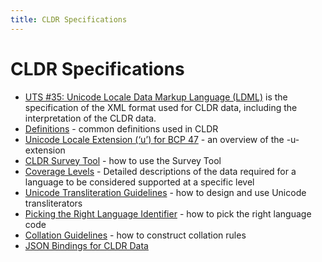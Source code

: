 ```yaml
---
title: CLDR Specifications
---
```


# CLDR Specifications

- [UTS #35: Unicode Locale Data Markup Language (LDML)](http://www.google.com/url?q=http%3A%2F%2Fwww.unicode.org%2Freports%2Ftr35%2F&sa=D&sntz=1&usg=AOvVaw3nQVa5S_8phVZOG1xv85Ie) is the specification of the XML format used for CLDR data, including the interpretation of the CLDR data.
- [Definitions](/index/cldr-spec/definitions) - common definitions used in CLDR
- [Unicode Locale Extension (‘u’) for BCP 47](/index/bcp47-extension) - an overview of the -u- extension
- [CLDR Survey Tool](/index/survey-tool) - how to use the Survey Tool
- [Coverage Levels](https://www.google.com/url?q=https%3A%2F%2Fcldr.unicode.org%2Findex%2Fcldr-spec%2Fcoverage-levels&sa=D&sntz=1&usg=AOvVaw0k_LrECnZYzNCWCazI9c3c) - Detailed descriptions of the data required for a language to be considered supported at a specific level
- [Unicode Transliteration Guidelines](/index/cldr-spec/transliteration-guidelines) - how to design and use Unicode transliterators
- [Picking the Right Language Identifier](/index/cldr-spec/picking-the-right-language-code) - how to pick the right language code
- [Collation Guidelines](/index/cldr-spec/collation-guidelines) - how to construct collation rules
- [JSON Bindings for CLDR Data](/index/cldr-spec/cldr-json-bindings)

